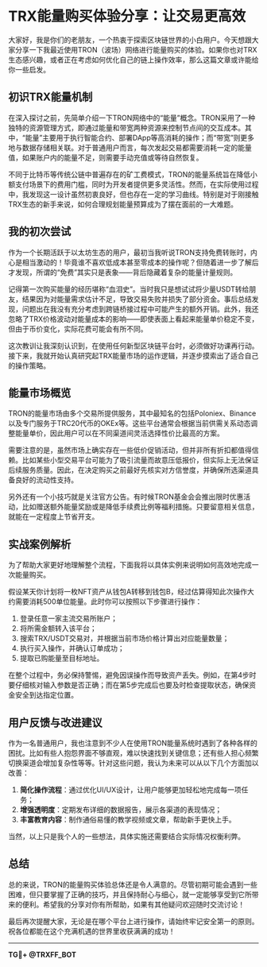 # TRX能量购买体验分享：让交易更高效

大家好，我是你们的老朋友，一个热衷于探索区块链世界的小白用户。今天想跟大家分享一下我最近使用TRON（波场）网络进行能量购买的体验。如果你也对TRX生态感兴趣，或者正在考虑如何优化自己的链上操作效率，那么这篇文章或许能给你一些启发。

## 初识TRX能量机制

在深入探讨之前，先简单介绍一下TRON网络中的“能量”概念。TRON采用了一种独特的资源管理方式，即通过能量和带宽两种资源来控制节点间的交互成本。其中，“能量”主要用于执行智能合约、部署DApp等高消耗的操作；而“带宽”则更多地与数据存储相关联。对于普通用户而言，每次发起交易都需要消耗一定的能量值，如果账户内的能量不足，则需要手动充值或等待自然恢复。

不同于比特币等传统公链中普遍存在的矿工费模式，TRON的能量系统旨在降低小额支付场景下的费用门槛，同时为开发者提供更多灵活性。然而，在实际使用过程中，我发现这一设计虽然初衷良好，但也存在一定的学习曲线。特别是对于刚接触TRX生态的新手来说，如何合理规划能量预算成为了摆在面前的一大难题。

## 我的初次尝试

作为一个长期活跃于以太坊生态的用户，最初当我听说TRON支持免费转账时，内心是相当激动的！毕竟谁不喜欢低成本甚至零成本的操作呢？但随着进一步了解后才发现，所谓的“免费”其实只是表象——背后隐藏着复杂的能量计量规则。

记得第一次购买能量的经历堪称“血泪史”。当时我只是想试试将少量USDT转给朋友，结果因为对能量需求估计不足，导致交易失败并损失了部分资金。事后总结发现，问题出在我没有充分考虑到跨链桥接过程中可能产生的额外开销。此外，我还忽略了TRX价格波动对能量成本的影响——即使表面上看起来能量单价稳定不变，但由于币价变化，实际花费可能会有所不同。

这次教训让我深刻认识到，在使用任何新型区块链平台时，必须做好功课再行动。接下来，我就开始认真研究起TRX能量市场的运作逻辑，并逐步摸索出了适合自己的操作策略。

## 能量市场概览

TRON的能量市场由多个交易所提供服务，其中最知名的包括Poloniex、Binance以及专门服务于TRC20代币的OKEx等。这些平台通常会根据当前供需关系动态调整能量单价，因此用户可以在不同渠道间灵活选择性价比最高的方案。

需要注意的是，虽然市场上确实存在一些低价促销活动，但并非所有折扣都值得信赖。比如某些小型交易平台可能为了吸引流量而故意压低报价，但实际上无法保证后续服务质量。因此，在决定购买之前最好先核实对方信誉度，并确保所选渠道具备良好的流动性支持。

另外还有一个小技巧就是关注官方公告。有时候TRON基金会会推出限时优惠活动，比如赠送额外能量奖励或是降低手续费比例等福利措施。只要留意相关信息，就能在一定程度上节省开支。

## 实战案例解析

为了帮助大家更好地理解整个流程，下面我将以具体实例来说明如何高效地完成一次能量购买。

假设某天你计划将一枚NFT资产从钱包A转移到钱包B，经过估算得知此次操作大约需要消耗500单位能量。此时你可以按照以下步骤进行操作：

1. 登录任意一家主流交易所账户；
2. 将所需金额转入该平台；
3. 搜索TRX/USDT交易对，并根据当前市场价格计算出对应能量数量；
4. 执行买入操作，并确认订单成功；
5. 提取已购能量至目标地址。

在整个过程中，务必保持警惕，避免因误操作而导致资产丢失。例如，在第4步时要仔细核对输入参数是否正确；而在第5步完成后也要及时检查提取状态，确保资金安全到达指定位置。

## 用户反馈与改进建议

作为一名普通用户，我也注意到不少人在使用TRON能量系统时遇到了各种各样的困扰。比如有些人抱怨界面不够直观，难以快速找到关键信息；还有些人担心频繁切换渠道会增加复杂性等等。针对这些问题，我认为未来可以从以下几个方面加以改善：

1. **简化操作流程**：通过优化UI/UX设计，让用户能够更加轻松地完成每一项任务；
2. **增强透明度**：定期发布详细的数据报告，展示各渠道的表现情况；
3. **丰富教育内容**：制作通俗易懂的教学视频或文章，帮助新手更快上手。

当然，以上只是我个人的一些想法，具体实施还需要结合实际情况权衡利弊。

## 总结

总的来说，TRON的能量购买体验总体还是令人满意的。尽管初期可能会遇到一些困难，但只要掌握了正确的技巧，并且保持耐心与细心，就一定能够享受到它所带来的便利。希望我的分享对你有所帮助，如果有其他疑问欢迎随时交流讨论！

最后再次提醒大家，无论是在哪个平台上进行操作，请始终牢记安全第一的原则。祝各位都能在这个充满机遇的世界里收获满满的成功！

---

**TG💪+ @TRXFF_BOT**